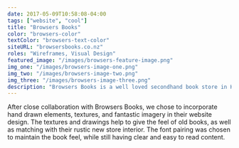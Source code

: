 ```yaml
---
date: 2017-05-09T10:58:08-04:00
tags: ["website", "cool"]
title: "Browsers Books"
color: "browsers-color"
textColor: "browsers-text-color"
siteURL: "browsersbooks.co.nz"
roles: "Wireframes, Visual Design"
featured_image: "/images/browsers-feature-image.png"
img_one: "/images/browsers-image-one.png"
img_two: "/images/browsers-image-two.png"
img_three: "/images/browsers-image-three.png"
description: "Browsers Books is a well loved secondhand book store in Hamilton, New Zealand. After 20 years, they made a move to a new location and a new look store. Along with the new store, they updated their brand, and the next to get a refresh was their website. They needed a site that met their unique book shop experience and complimented their new look space. "
---
```


After close collaboration with Browsers Books, we chose to incorporate hand drawn elements, textures, and fantastic imagery in their website design. The textures and drawings help to give the feel of old books, as well as matching with their rustic new store interior. The font pairing was chosen to maintain the book feel, while still having clear and easy to read content. 